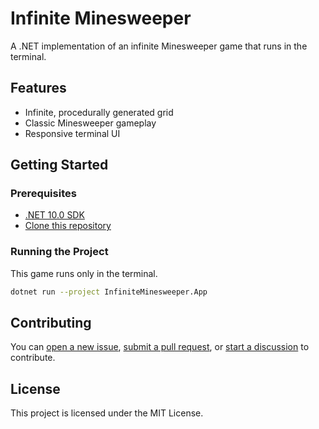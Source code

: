 # Infinite Minesweeper

A .NET implementation of an infinite Minesweeper game that runs in the terminal.

## Features

- Infinite, procedurally generated grid
- Classic Minesweeper gameplay
- Responsive terminal UI

## Getting Started

### Prerequisites

- [.NET 10.0 SDK](https://dotnet.microsoft.com/download/dotnet/10.0)
- [Clone this repository](https://github.com/FaustVX/InfiniteMinesweeper.git)

### Running the Project

This game runs only in the terminal.

```bash
dotnet run --project InfiniteMinesweeper.App
```

## Contributing

  
You can [open a new issue](https://github.com/FaustVX/InfiniteMinesweeper/issues/new), [submit a pull request](https://github.com/FaustVX/InfiniteMinesweeper/compare), or [start a discussion](https://github.com/FaustVX/InfiniteMinesweeper/discussions) to contribute.

## License

This project is licensed under the MIT License.
